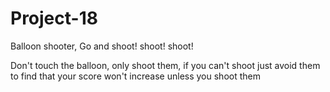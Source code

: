 # Project-18
Balloon shooter, Go and shoot! shoot! shoot!

Don't touch the balloon, only shoot them, if you can't shoot just avoid them to find that your score won't increase unless you shoot them
